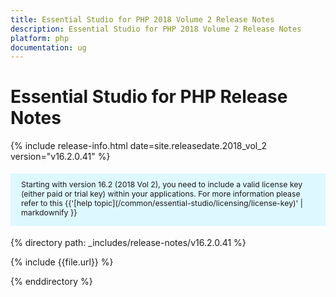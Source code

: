 ```yaml
---
title: Essential Studio for PHP 2018 Volume 2 Release Notes
description: Essential Studio for PHP 2018 Volume 2 Release Notes
platform: php
documentation: ug
---
```


# Essential Studio for PHP Release Notes

{% include release-info.html date=site.releasedate.2018_vol_2  version="v16.2.0.41" %} 


<style>
#license {
    font-size: .88em!important;
margin-top: 1.5em;     margin-bottom: 1.5em;
    background-color: #def8ff;
    padding: 10px 17px 14px;
}
</style>

<div id="license">
Starting with version 16.2 (2018 Vol 2), you need to include a valid license key (either paid or trial key) within your applications. 
For more information please refer to this {{'[help topic](/common/essential-studio/licensing/license-key)' | markdownify }}   
</div>



{% directory path: _includes/release-notes/v16.2.0.41 %}

{% include {{file.url}} %}

{% enddirectory %}